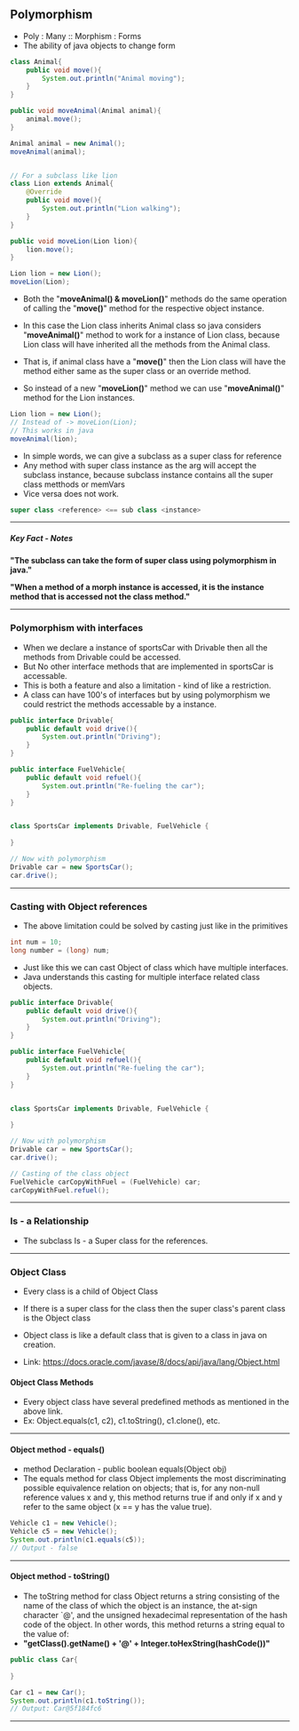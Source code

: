 
## Polymorphism

- Poly : Many :: Morphism : Forms
- The ability of java objects to change form

```java
class Animal{
    public void move(){
        System.out.println("Animal moving");
    }
}

public void moveAnimal(Animal animal){
    animal.move();
}

Animal animal = new Animal();
moveAnimal(animal);


// For a subclass like lion
class Lion extends Animal{
    @Override
    public void move(){
        System.out.println("Lion walking");
    }
}

public void moveLion(Lion lion){
    lion.move();
}

Lion lion = new Lion();
moveLion(Lion);
```

- Both the "**moveAnimal() & moveLion()**" methods do the same operation of calling the "**move()**" method for the respective object instance.
- In this case the Lion class inherits Animal class so java considers "**moveAnimal()**" method to work for a instance of Lion class, because Lion class will have inherited all the methods from the Animal class.
- That is, if animal class have a "**move()**" then the Lion class will have the method either same as the super class or an override method.


- So instead of a new "**moveLion()**" method we can use "**moveAnimal()**" method for the Lion instances.
```java
Lion lion = new Lion();
// Instead of -> moveLion(Lion);
// This works in java
moveAnimal(lion);
```

- In simple words, we can give a subclass as a super class for reference
- Any method with super class instance as the arg will accept the subclass instance, because subclass instance contains all the super class metthods or memVars
- Vice versa does not work.

```java
super class <reference> <== sub class <instance>
```
______

##### Key Fact - Notes

**"The subclass can take the form of super class using polymorphism in java."**

**"When a method of a morph instance is accessed, it is the instance method that is accessed not the class method."**

_______


### Polymorphism with interfaces

- When we declare a instance of sportsCar with Drivable then all the methods from Drivable could be accessed.
- But No other interface methods that are implemented in sportsCar is accessable.
- This is both a feature and also a limitation - kind of like a restriction. 
- A class can have 100's of interfaces but by using polymorphism we could restrict the methods accessable by a instance.

```java
public interface Drivable{
    public default void drive(){
        System.out.println("Driving");
    }
}

public interface FuelVehicle{
    public default void refuel(){
        System.out.println("Re-fueling the car");
    }
}


class SportsCar implements Drivable, FuelVehicle {
    
}

// Now with polymorphism
Drivable car = new SportsCar();
car.drive();
```

________

### Casting with Object references

- The above limitation could be solved by casting just like in the primitives
```java
int num = 10;
long number = (long) num;
```

- Just like this we can cast Object of class which have multiple interfaces.
- Java understands this casting for multiple interface related class objects.

```java
public interface Drivable{
    public default void drive(){
        System.out.println("Driving");
    }
}

public interface FuelVehicle{
    public default void refuel(){
        System.out.println("Re-fueling the car");
    }
}


class SportsCar implements Drivable, FuelVehicle {
    
}

// Now with polymorphism
Drivable car = new SportsCar();
car.drive();

// Casting of the class object
FuelVehicle carCopyWithFuel = (FuelVehicle) car;
carCopyWithFuel.refuel();
```

________

### Is - a Relationship

- The subclass Is - a Super class for the references.

_________

### Object Class

- Every class is a child of Object Class
- If there is a super class for the class then the super class's parent class is the Object class
- Object class is like a default class that is given to a class in java on creation.

- Link: https://docs.oracle.com/javase/8/docs/api/java/lang/Object.html


#### Object Class Methods

- Every object class have several predefined methods as mentioned in the above link.
- Ex: Object.equals(c1, c2), c1.toString(), c1.clone(), etc.

_______


#### Object method - equals()

- method Declaration - public boolean equals(Object obj)
- The equals method for class Object implements the most discriminating possible equivalence relation on objects; that is, for any non-null reference values x and y, this method returns true if and only if x and y refer to the same object (x == y has the value true).

```java
Vehicle c1 = new Vehicle();
Vehicle c5 = new Vehicle();
System.out.println(c1.equals(c5));
// Output - false
```

_________

#### Object method - toString()

- The toString method for class Object returns a string consisting of the name of the class of which the object is an instance, the at-sign character `@', and the unsigned hexadecimal representation of the hash code of the object. In other words, this method returns a string equal to the value of:
- **"getClass().getName() + '@' + Integer.toHexString(hashCode())"**


```java
public class Car{
    
}

Car c1 = new Car();
System.out.println(c1.toString());
// Output: Car@5f184fc6
```

___________

